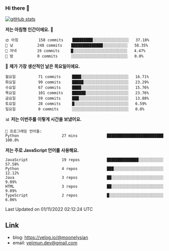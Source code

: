 ### Hi there 👋

<!--
**moonelysian/moonelysian** is a ✨ _special_ ✨ repository because its `README.md` (this file) appears on your GitHub profile.

Here are some ideas to get you started:

- 🔭 I’m currently working on ...
- 🌱 I’m currently learning ...
- 👯 I’m looking to collaborate on ...
- 🤔 I’m looking for help with ...
- 💬 Ask me about ...
- 📫 How to reach me: ...
- 😄 Pronouns: ...
- ⚡ Fun fact: ...
-->

<!-- [![wakatime stats](https://github-readme-stats.vercel.app/api/wakatime?username=moonelysian)](https://github.com/anuraghazra/github-readme-stats) -->

[![gitHub stats](https://github-readme-stats.vercel.app/api?username=moonelysian&show_icons=true)](https://github.com/anuraghazra/github-readme-stats)

<!--START_SECTION:waka-->
**저는 아침형 인간이에요. 🐤** 

```text
🌞 아침         158 commits    █████████░░░░░░░░░░░░░░░░   37.18% 
🌆 낮　         248 commits    ██████████████░░░░░░░░░░░   58.35% 
🌃 저녁         19 commits     █░░░░░░░░░░░░░░░░░░░░░░░░   4.47% 
🌙 밤　         0 commits      ░░░░░░░░░░░░░░░░░░░░░░░░░   0.0%

```
📅 **제가 가장 생산적인 날은 목요일이에요.** 

```text
월요일          71 commits     ████░░░░░░░░░░░░░░░░░░░░░   16.71% 
화요일          99 commits     █████░░░░░░░░░░░░░░░░░░░░   23.29% 
수요일          67 commits     ████░░░░░░░░░░░░░░░░░░░░░   15.76% 
목요일          101 commits    ██████░░░░░░░░░░░░░░░░░░░   23.76% 
금요일          59 commits     ███░░░░░░░░░░░░░░░░░░░░░░   13.88% 
토요일          28 commits     █░░░░░░░░░░░░░░░░░░░░░░░░   6.59% 
일요일          0 commits      ░░░░░░░░░░░░░░░░░░░░░░░░░   0.0%

```


📊 **저는 이번주를 이렇게 시간을 보냈어요.** 

```text
💬 프로그래밍 언어들: 
Python                   27 mins             █████████████████████████   100.0%

```

**저는 주로 JavaScript 언어를 사용해요.** 

```text
JavaScript               19 repos            ██████████████░░░░░░░░░░░   57.58% 
Python                   4 repos             ███░░░░░░░░░░░░░░░░░░░░░░   12.12% 
Java                     3 repos             ██░░░░░░░░░░░░░░░░░░░░░░░   9.09% 
HTML                     3 repos             ██░░░░░░░░░░░░░░░░░░░░░░░   9.09% 
TypeScript               2 repos             █░░░░░░░░░░░░░░░░░░░░░░░░   6.06%

```



 Last Updated on 01/11/2022 02:12:24 UTC
<!--END_SECTION:waka-->


## Link
- blog: https://velog.io/@moonelysian
- email: yejimun.dev@gmail.com
